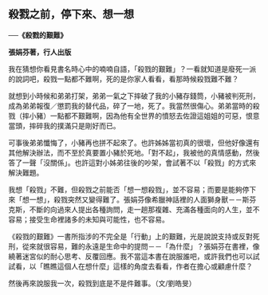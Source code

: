 ## 殺戮之前，停下來、想一想

**──《殺戮的艱難》**

**張娟芬著，行人出版**

我在猜想你看見書名時心中的喃喃自語，「殺戮的艱難」？一看就知道是廢死一派的說詞吧，殺戮一點都不難啊，死的是你家人看看，看那時候殺戮難不難？

就想到小時候和弟弟打架，弟弟一氣之下摔破了我的小豬存錢筒，小豬被判死刑，成為弟弟報復／懲罰我的替代品，碎了一地，死了。我當然很傷心。弟弟當時的殺戮（摔小豬）一點都不艱難啊，因為他有全世界的憤怒去佐證這姐姐的可惡，恨意當頭，摔碎我的撲滿只是剛好而已。

可事後弟弟懺悔了，小豬再也拼不起來了。也許姊姊當初真的很壞，但他好像還有其他解決辦法，而不至於真要置小豬於死地。「對不起」，我被他的真情感動，然後答了一聲「沒關係」。也許這對小姊弟往後的吵架，會試著不以「殺戮」的方式來解決難題。

我想「殺戮」不難，但殺戮之前能否「想一想殺戮」，並不容易；而要是能夠停下來「想一想」，殺戮突然又變得難了。張娟芬像希臘神話裡的人面獅身獸－－斯芬克斯，不斷的向過來人提出各種詢問，走一趟那複雜、充滿各種面向的人生，並不容易；接受生命裡諸多的未知與可能性，也不容易。

《殺戮的艱難》一書所指涉的不完全是「行動」上的艱難，光是說說支持或反對死刑，從來就很容易，難的永遠是生命中的提問－－「為什麼」？張娟芬在書裡，像繞著迷宮似的耐心思考、反覆回應。我不當這本書在說服誰吧，或許我們也可以試試看，以「瞧瞧這個人在想什麼」這樣的角度去看看，作者在擔心或顧慮什麼？

然後再來說服我一次，殺戮到底是不是件難事。（文/劉皓旻）
